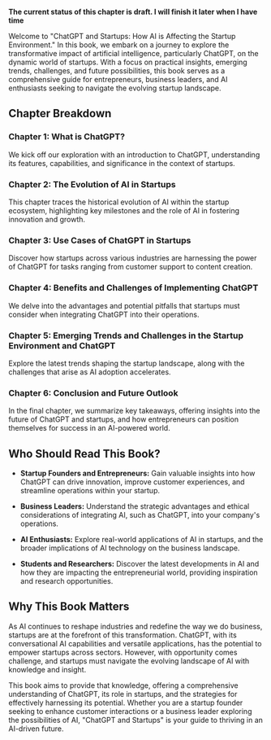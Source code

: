 **The current status of this chapter is draft. I will finish it later when I have time**

Welcome to "ChatGPT and Startups: How AI is Affecting the Startup Environment." In this book, we embark on a journey to explore the transformative impact of artificial intelligence, particularly ChatGPT, on the dynamic world of startups. With a focus on practical insights, emerging trends, challenges, and future possibilities, this book serves as a comprehensive guide for entrepreneurs, business leaders, and AI enthusiasts seeking to navigate the evolving startup landscape.

**Chapter Breakdown**
---------------------

### Chapter 1: What is ChatGPT?

We kick off our exploration with an introduction to ChatGPT, understanding its features, capabilities, and significance in the context of startups.

### Chapter 2: The Evolution of AI in Startups

This chapter traces the historical evolution of AI within the startup ecosystem, highlighting key milestones and the role of AI in fostering innovation and growth.

### Chapter 3: Use Cases of ChatGPT in Startups

Discover how startups across various industries are harnessing the power of ChatGPT for tasks ranging from customer support to content creation.

### Chapter 4: Benefits and Challenges of Implementing ChatGPT

We delve into the advantages and potential pitfalls that startups must consider when integrating ChatGPT into their operations.

### Chapter 5: Emerging Trends and Challenges in the Startup Environment and ChatGPT

Explore the latest trends shaping the startup landscape, along with the challenges that arise as AI adoption accelerates.

### Chapter 6: Conclusion and Future Outlook

In the final chapter, we summarize key takeaways, offering insights into the future of ChatGPT and startups, and how entrepreneurs can position themselves for success in an AI-powered world.

**Who Should Read This Book?**
------------------------------

* **Startup Founders and Entrepreneurs:** Gain valuable insights into how ChatGPT can drive innovation, improve customer experiences, and streamline operations within your startup.

* **Business Leaders:** Understand the strategic advantages and ethical considerations of integrating AI, such as ChatGPT, into your company's operations.

* **AI Enthusiasts:** Explore real-world applications of AI in startups, and the broader implications of AI technology on the business landscape.

* **Students and Researchers:** Discover the latest developments in AI and how they are impacting the entrepreneurial world, providing inspiration and research opportunities.

**Why This Book Matters**
-------------------------

As AI continues to reshape industries and redefine the way we do business, startups are at the forefront of this transformation. ChatGPT, with its conversational AI capabilities and versatile applications, has the potential to empower startups across sectors. However, with opportunity comes challenge, and startups must navigate the evolving landscape of AI with knowledge and insight.

This book aims to provide that knowledge, offering a comprehensive understanding of ChatGPT, its role in startups, and the strategies for effectively harnessing its potential. Whether you are a startup founder seeking to enhance customer interactions or a business leader exploring the possibilities of AI, "ChatGPT and Startups" is your guide to thriving in an AI-driven future.
